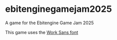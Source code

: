 # ebitenginegamejam2025
A game for the Ebitengine Game Jam 2025

This game uses the [Work Sans font](https://github.com/weiweihuanghuang/Work-Sans)